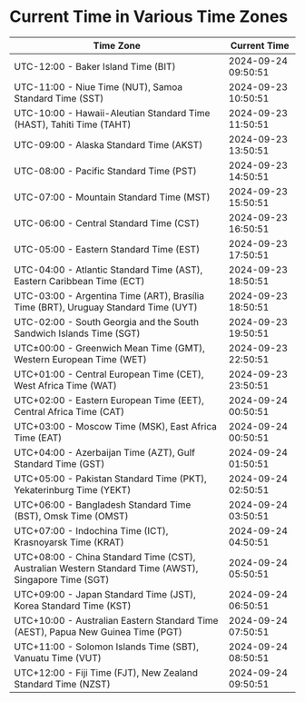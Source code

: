 # Current Time in Various Time Zones

| Time Zone | Current Time |
|-----------|--------------|
| UTC-12:00 - Baker Island Time (BIT) | 2024-09-24 09:50:51 |
| UTC-11:00 - Niue Time (NUT), Samoa Standard Time (SST) | 2024-09-23 10:50:51 |
| UTC-10:00 - Hawaii-Aleutian Standard Time (HAST), Tahiti Time (TAHT) | 2024-09-23 11:50:51 |
| UTC-09:00 - Alaska Standard Time (AKST) | 2024-09-23 13:50:51 |
| UTC-08:00 - Pacific Standard Time (PST) | 2024-09-23 14:50:51 |
| UTC-07:00 - Mountain Standard Time (MST) | 2024-09-23 15:50:51 |
| UTC-06:00 - Central Standard Time (CST) | 2024-09-23 16:50:51 |
| UTC-05:00 - Eastern Standard Time (EST) | 2024-09-23 17:50:51 |
| UTC-04:00 - Atlantic Standard Time (AST), Eastern Caribbean Time (ECT) | 2024-09-23 18:50:51 |
| UTC-03:00 - Argentina Time (ART), Brasília Time (BRT), Uruguay Standard Time (UYT) | 2024-09-23 18:50:51 |
| UTC-02:00 - South Georgia and the South Sandwich Islands Time (SGT) | 2024-09-23 19:50:51 |
| UTC±00:00 - Greenwich Mean Time (GMT), Western European Time (WET) | 2024-09-23 22:50:51 |
| UTC+01:00 - Central European Time (CET), West Africa Time (WAT) | 2024-09-23 23:50:51 |
| UTC+02:00 - Eastern European Time (EET), Central Africa Time (CAT) | 2024-09-24 00:50:51 |
| UTC+03:00 - Moscow Time (MSK), East Africa Time (EAT) | 2024-09-24 00:50:51 |
| UTC+04:00 - Azerbaijan Time (AZT), Gulf Standard Time (GST) | 2024-09-24 01:50:51 |
| UTC+05:00 - Pakistan Standard Time (PKT), Yekaterinburg Time (YEKT) | 2024-09-24 02:50:51 |
| UTC+06:00 - Bangladesh Standard Time (BST), Omsk Time (OMST) | 2024-09-24 03:50:51 |
| UTC+07:00 - Indochina Time (ICT), Krasnoyarsk Time (KRAT) | 2024-09-24 04:50:51 |
| UTC+08:00 - China Standard Time (CST), Australian Western Standard Time (AWST), Singapore Time (SGT) | 2024-09-24 05:50:51 |
| UTC+09:00 - Japan Standard Time (JST), Korea Standard Time (KST) | 2024-09-24 06:50:51 |
| UTC+10:00 - Australian Eastern Standard Time (AEST), Papua New Guinea Time (PGT) | 2024-09-24 07:50:51 |
| UTC+11:00 - Solomon Islands Time (SBT), Vanuatu Time (VUT) | 2024-09-24 08:50:51 |
| UTC+12:00 - Fiji Time (FJT), New Zealand Standard Time (NZST) | 2024-09-24 09:50:51 |
